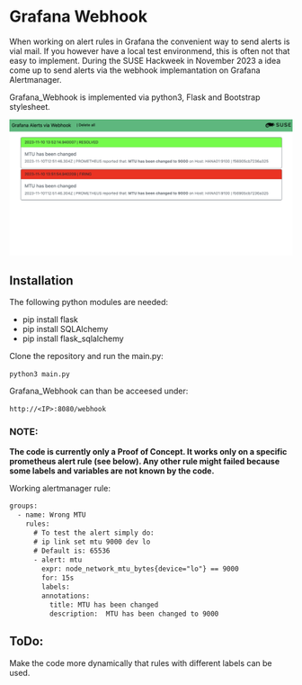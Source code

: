 # Grafana Webhook

When working on alert rules in Grafana the convenient way to send alerts is vial mail. 
If you however have a local test environmend, this is often not that easy to implement.
During the SUSE Hackweek in November 2023 a idea come up to send alerts via the webhook
implemantation on Grafana Alertmanager. 

Grafana_Webhook is implemented via python3, Flask and Bootstrap stylesheet. 

![Grafana Webhook example](images/screenshot1.png)

## Installation

The following python modules are needed:

* pip install flask
* pip install SQLAlchemy
* pip install flask_sqlalchemy

Clone the repository and run the main.py:

```python3 main.py```

Grafana_Webhook can than be acceesed under:

```http://<IP>:8080/webhook```

### NOTE: 
**The code is currently only a Proof of Concept. It works only on a specific prometheus alert rule (see below). Any other rule might failed because some labels and variables are not known by the code.**


Working alertmanager rule:

```
groups:
  - name: Wrong MTU
    rules:
      # To test the alert simply do:
      # ip link set mtu 9000 dev lo
      # Default is: 65536
      - alert: mtu
        expr: node_network_mtu_bytes{device="lo"} == 9000
        for: 15s
        labels:
        annotations:
          title: MTU has been changed
          description:  MTU has been changed to 9000
``````


## ToDo:
Make the code more dynamically that rules with different labels can be used.

